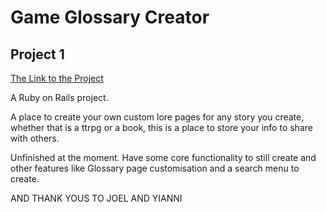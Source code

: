 # Game Glossary Creator

## Project 1

[The Link to the Project](https://pacific-garden-72873.herokuapp.com/)

A Ruby on Rails project.

A place to create your own custom lore pages for any story you create, whether that is a ttrpg or a book, this is a place to store your info to share with others.

Unfinished at the moment. Have some core functionality to still create and other features like Glossary page customisation and a search menu to create.

AND THANK YOUS TO JOEL AND YIANNI

